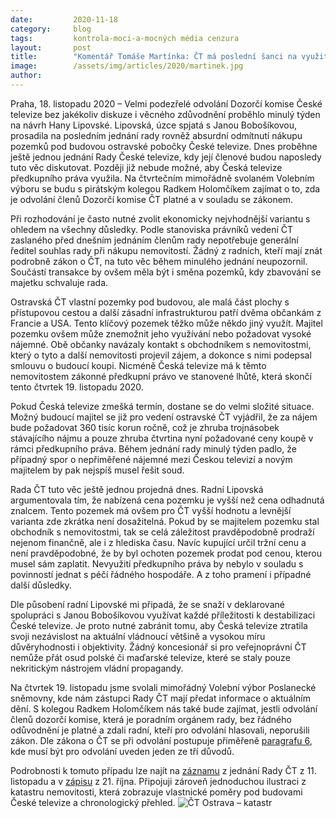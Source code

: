 ```yaml
---
date:         2020-11-18
category:     blog
tags:         kontrola-moci-a-mocných média cenzura
layout:       post
title:        "Komentář Tomáše Martínka: ČT má poslední šanci na využití předkupního práva ke klíčovým pozemkům. Piráti se budou ptát i na zákonnost odvolání Dozorčí komise ČT"
image:        /assets/img/articles/2020/martinek.jpg
author:       
---
```


Praha, 18. listopadu 2020 – Velmi podezřelé odvolání Dozorčí komise České televize bez jakékoliv diskuze i věcného zdůvodnění proběhlo minulý týden na návrh Hany Lipovské. Lipovská, úzce spjatá s Janou Bobošíkovou, prosadila na posledním jednání rady rovněž absurdní odmítnutí nákupu pozemků pod budovou ostravské pobočky České televize. Dnes proběhne ještě jednou jednání Rady České televize, kdy její členové budou naposledy tuto věc diskutovat. Později již nebude možné, aby Česká televize předkupního práva využila. Na čtvrtečním mimořádně svolaném Volebním výboru se budu s pirátským kolegou Radkem Holomčíkem zajímat o to, zda je odvolání členů Dozorčí komise ČT platné a v souladu se zákonem.

Při rozhodování je často nutné zvolit ekonomicky nejvhodnější variantu s ohledem na všechny důsledky. Podle stanoviska právníků vedení ČT zaslaného před dnešním jednáním členům rady nepotřebuje generální ředitel souhlas rady při nákupu nemovitostí. Žádný z radních, kteří mají znát podrobně zákon o ČT, na tuto věc během minulého jednání neupozornil. Součástí transakce by ovšem měla být i směna pozemků, kdy zbavování se majetku schvaluje rada.

Ostravská ČT vlastní pozemky pod budovou, ale malá část plochy s přístupovou cestou a další zásadní infrastrukturou patří dvěma občankám z Francie a USA. Tento klíčový pozemek těžko může někdo jiný využít. Majitel pozemku ovšem může znemožnit jeho využívání nebo požadovat vysoké nájemné. Obě občanky navázaly kontakt s obchodníkem s nemovitostmi, který o tyto a další nemovitosti projevil zájem, a dokonce s nimi podepsal smlouvu o budoucí koupi. Nicméně Česká televize má k těmto nemovitostem zákonné předkupní právo ve stanovené lhůtě, která skončí tento čtvrtek 19. listopadu 2020. 

Pokud Česká televize zmešká termín, dostane se do velmi složité situace. Možný budoucí majitel se již pro vedení ostravské ČT vyjádřil, že za nájem bude požadovat 360 tisíc korun ročně, což je zhruba trojnásobek stávajícího nájmu a pouze zhruba čtvrtina nyní požadované ceny koupě v rámci předkupního práva. Během jednání rady minulý týden padlo, že případný spor o nepřiměřené nájemné mezi Českou televizí a novým majitelem by pak nejspíš musel řešit soud.

Rada ČT tuto věc ještě jednou projedná dnes. Radní Lipovská argumentovala tím, že nabízená cena pozemku je vyšší než cena odhadnutá znalcem. Tento pozemek má ovšem pro ČT vyšší hodnotu a levnější varianta zde zkrátka není dosažitelná. Pokud by se majitelem pozemku stal obchodník s nemovitostmi, tak se celá záležitost pravděpodobně prodraží nejenom finančně, ale i z hlediska času. Navíc kupující určil tržní cenu a není pravděpodobné, že by byl ochoten pozemek prodat pod cenou, kterou musel sám zaplatit. Nevyužití předkupního práva by nebylo v souladu s povinností jednat s péčí řádného hospodáře. A z toho pramení i případné další důsledky. 

Dle působení radní Lipovské mi připadá, že se snaží v deklarované spolupráci s Janou Bobošíkovou využívat každé příležitosti k destabilizaci České televize. Je proto nutné zabránit tomu, aby Česká televize ztratila svoji nezávislost na aktuální vládnoucí většině a vysokou míru důvěryhodnosti i objektivity. Žádný koncesionář si pro veřejnoprávní ČT nemůže přát osud polské či maďarské televize, které se staly pouze nekritickým nástrojem vládní propagandy.

Na čtvrtek 19. listopadu jsme svolali mimořádný Volební výbor Poslanecké sněmovny, kde nám zástupci Rady ČT mají předat informace o aktuálním dění. S kolegou Radkem Holomčíkem nás také bude zajímat, jestli odvolání členů dozorčí komise, která je poradním orgánem rady, bez řádného odůvodnění je platné a zdali radní, kteří pro odvolání hlasovali, neporušili zákon. Dle zákona o ČT se při odvolání postupuje přiměřeně [paragrafu 6](https://www.zakonyprolidi.cz/cs/1991-483#f1380651), kde musí být pro odvolání uveden jeden ze tří důvodů.

Podrobnosti k tomuto případu lze najít na [záznamu](https://www.ceskatelevize.cz/rada-ct/prenos-jednani-po-internetu/?IDEC=220%20251%2000056%2F0018&fbclid=IwAR3rnsWxKG56dBSY4P7X_FQ-4YhClPcQiAzVMX4cgU1dFG4WAXQdLalXgAc) z jednání Rady ČT z 11. listopadu a v [zápisu](http://www.ceskatelevize.cz/pub/radact_zpravy/696.pdf?1603461457) z 21. října. Připojuji zároveň jednoduchou ilustraci z katastru nemovitosti, která zobrazuje vlastnické poměry pod budovami České televize a chronologický přehled.
![ČT Ostrava – katastr](https://pirati.cz/assets/img/articles/2020/katastr.jpg)
